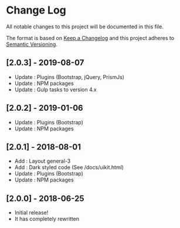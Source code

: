 # Change Log
All notable changes to this project will be documented in this file.

The format is based on [Keep a Changelog](http://keepachangelog.com/) 
and this project adheres to [Semantic Versioning](http://semver.org/).


## [2.0.3] - 2019-08-07
- Update : Plugins (Bootstrap, jQuery, PrismJs)
- Update : NPM packages
- Update : Gulp tasks to version 4.x


## [2.0.2] - 2019-01-06
- Update : Plugins (Bootstrap)
- Update : NPM packages


## [2.0.1] - 2018-08-01
- Add    : Layout general-3
- Add    : Dark styled code (See /docs/uikit.html)
- Update : Plugins (Bootstrap)
- Update : NPM packages


## [2.0.0] - 2018-06-25
- Initial release!
- It has completely rewritten 

